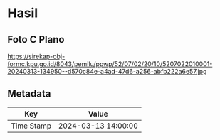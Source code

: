 # Hasil

## Foto C Plano

https://sirekap-obj-formc.kpu.go.id/8043/pemilu/ppwp/52/07/02/20/10/5207022010001-20240313-134950--d570c84e-a4ad-47d6-a256-abfb222a6e57.jpg


## Metadata

| Key        | Value               |
| ---------- | ------------------- |
| Time Stamp | 2024-03-13 14:00:00 |



